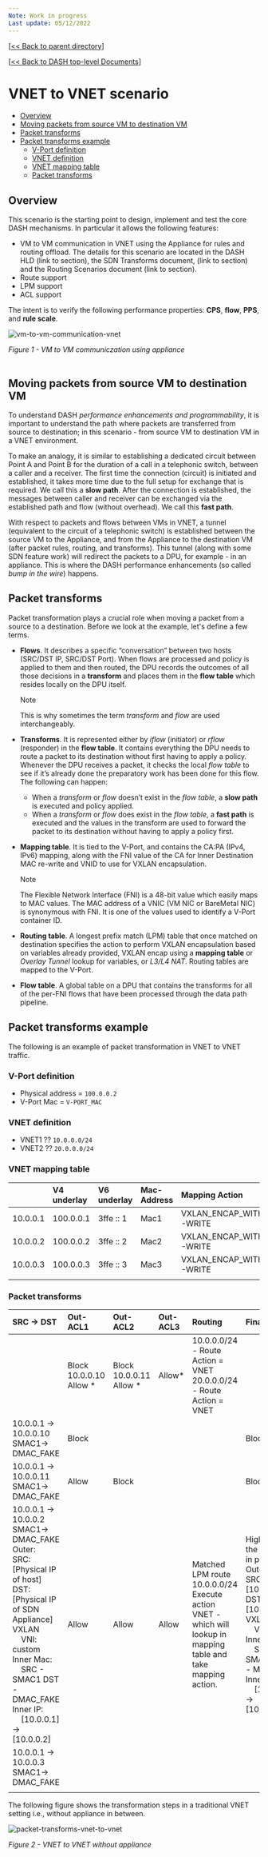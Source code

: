 ```yaml
---
Note: Work in progress
Last update: 05/12/2022
---
```


[[<< Back to parent directory](../README.md)]

[[<< Back to DASH top-level Documents](../../README.md#contents)]

# VNET to VNET scenario

- [Overview](#overview)
- [Moving packets from source VM to destination VM](#moving-packets-from-source-vm-to-destination-vm)
- [Packet transforms](#packet-transforms)
- [Packet transforms example](#packet-transforms-example)
  - [V-Port definition](#v-port-definition)
  - [VNET definition](#vnet-definition)
  - [VNET mapping table](#vnet-mapping-table)
  - [Packet transforms](#packet-transforms-1)

## Overview

This scenario is the starting point to design, implement and test the core DASH
mechanisms. In particular it allows the following features:

- VM to VM communication in VNET using the Appliance for rules and routing offload.  The details for this scenario are located in the DASH HLD (link to section), the SDN Transforms document, (link to section) and the Routing Scenarios document (link to section).  
- Route support
- LPM support
- ACL support

The intent is to verify the following performance properties: **CPS**, **flow**, **PPS**, and **rule scale**.

![vm-to-vm-communication-vnet](./images/vm-to-vm-communication-vnet.svg)

<figcaption><i>Figure 1 - VM to VM communiczation using appliance</i></figcaption><br/>

## Moving packets from source VM to destination VM

To understand DASH *performance enhancements and programmability*, it is important to understand the path where packets
are transferred from source to destination; in this scenario - from source VM to
destination VM in a VNET environment.

To make an analogy, it is similar to establishing a dedicated circuit between
Point A and Point B for the duration of a call in a telephonic switch, between a
caller and a receiver. The first time the connection (circuit) is initiated and
established, it takes more time due to the full setup for exchange that is
required. We call this a **slow path**. After the connection is established, the
messages between caller and receiver can be exchanged via the established path
and flow (without overhead). We call this **fast path**.

With respect to packets and flows between VMs in VNET, a tunnel (equivalent to
the circuit of a telephonic switch) is established between the source VM to the Appliance, and from the Appliance to the destination VM (after packet rules, routing, and transforms). This
tunnel (along with some SDN feature work) will redirect the packets to a DPU,
for example - in an appliance. This is where the DASH performance enhancements (so called *bump in
the wire*) happens.

## Packet transforms

Packet transformation plays a crucial role when moving a packet from a source to a destination. Before we look at the example, let's define a few terms. 

- **Flows**. It describes a specific “conversation” between two hosts (SRC/DST IP, SRC/DST Port). When flows are processed and policy is applied to them and then routed, the DPU records the outcomes of all those decisions in a **transform** and places them in the **flow table** which resides locally on the DPU itself.  

  > [!NOTE]
  > This is why sometimes the term *transform* and *flow* are used interchangeably.

- **Transforms**. It is represented either by *iflow* (initiator) or *rflow* (responder) in the **flow table**. It contains everything the DPU needs to route a packet to its destination without first having to apply a policy.  Whenever the DPU receives a packet, it checks the local *flow table* to see if it’s already done the preparatory work has been done for this flow. The following can happen:

  - When a *transform* or *flow* doesn’t exist in the *flow table*, a **slow path** is executed and policy applied.
  - When a *transform* or *flow* does exist in the *flow table*, a **fast path** is executed and the values in the transform are used to forward the packet to its destination without having to apply a policy first. 

- **Mapping table**. It is tied to the V-Port, and contains the CA:PA (IPv4, IPv6) mapping, along with the FNI value of the CA for Inner Destination MAC re-write and VNID to use for VXLAN encapsulation.

  > [!NOTE]
  > The Flexible Network Interface (FNI) is a 48-bit value which easily maps to MAC values. The MAC address of a VNIC (VM NIC or BareMetal NIC) is synonymous with FNI. It is one of the values used to identify a V-Port container ID.  
 
- **Routing table**. A longest prefix match (LPM) table that once matched on destination specifies the action to perform VXLAN encapsulation based on variables already provided, VXLAN encap using a **mapping table** or *Overlay Tunnel* lookup for variables, or *L3/L4 NAT*. Routing tables are mapped to the V-Port. 

- **Flow table**. A global table on a DPU that contains the transforms for all of the per-FNI flows that have been processed through the data path pipeline. 

## Packet transforms example 

The following is an example of packet transformation in VNET to VNET traffic.

### V-Port definition

- Physical address = `100.0.0.2`
- V-Port Mac = `V-PORT_MAC`

### VNET definition

- VNET1 ?? `10.0.0.0/24`
- VNET2 ?? `20.0.0.0/24`

### VNET mapping table

| | V4 underlay| V6 underlay| Mac-Address| Mapping Action | VNI
|:----------|:----------|:----------|:----------|:----------|:----------
| 10.0.0.1| 100.0.0.1| 3ffe :: 1| Mac1| VXLAN_ENCAP_WITH_DMAC_DE-WRITE| 100
| 10.0.0.2| 100.0.0.2| 3ffe :: 2| Mac2| VXLAN_ENCAP_WITH_DMAC_DE-WRITE| 200
| 10.0.0.3| 100.0.0.3| 3ffe :: 3| Mac3| VXLAN_ENCAP_WITH_DMAC_DE-WRITE| 300
| | | | | |

### Packet transforms

| SRC -> DST <img width=1000/>| Out-ACL1| Out-ACL2| Out-ACL3| Routing <img width=1000/>| Final <img width=1000/>|
|:----------|:----------|:----------|:----------|:----------|:----------
| | Block 10.0.0.10 Allow *| Block 10.0.0.11 Allow * | Allow*| 10.0.0.0/24 - Route Action = VNET 20.0.0.0/24 - Route Action = VNET|
| 10.0.0.1 -> 10.0.0.10 <br/>SMAC1-> DMAC_FAKE| Block| | | | Blocked
| 10.0.0.1 -> 10.0.0.11 <br/>SMAC1-> DMAC_FAKE| Allow| Block| | | Blocked
| 10.0.0.1 -> 10.0.0.2 <br/>SMAC1-> DMAC_FAKE <br/>Outer:<br/>SRC: [Physical IP of host] <br/>DST: [Physical IP of SDN Appliance] <br/>VXLAN <br/>&nbsp;&nbsp;&nbsp;&nbsp;VNI: custom <br/>Inner Mac: <br/>&nbsp;&nbsp;&nbsp;&nbsp;SRC - SMAC1 DST - DMAC_FAKE <br/>Inner IP: <br/>&nbsp;&nbsp;&nbsp;&nbsp;[10.0.0.1] -> [10.0.0.2]| Allow| Allow| Allow| Matched LPM route 10.0.0.0/24 Execute action VNET - which will lookup in mapping table and take mapping action.| Highlighted the changes in packet <br/>Outer:<br/>SRC: [100.0.0.2] <br/>DST: [100.0.0.1] <br/>VXLAN <br/>&nbsp;&nbsp;&nbsp;&nbsp;VNI: 200 <br/>Inner Mac: <br/>&nbsp;&nbsp;&nbsp;&nbsp;SRC - SMAC1 DST - Mac1 <br/>Inner IP: <br/>&nbsp;&nbsp;&nbsp;&nbsp;[10.0.0.1] -> [10.0.0.2]
| 10.0.0.1 -> 10.0.0.3 SMAC1-> DMAC_FAKE| | | | |
| | | | | |


The following figure shows the transformation steps in a traditional VNET setting i.e., without appliance in between.

![packet-transforms-vnet-to-vnet](./images/packet-transforms-vm-to-vm-vnet.svg)

<figcaption><i>Figure 2 - VNET to VNET without appliance</i></figcaption><br/>

<!--
![sdn-appliance](../../general/design/images/sdn-appliance.svg) 
-->
